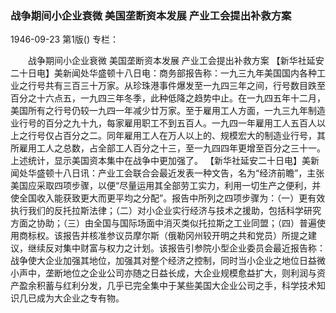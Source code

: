### 战争期间小企业衰微  美国垄断资本发展  产业工会提出补救方案

1946-09-23
第1版()
专栏：

　　战争期间小企业衰微
    美国垄断资本发展
    产业工会提出补救方案
    【新华社延安二十日电】美新闻处华盛顿十八日电：商务部报告称：一九三九年美国国内各种工业之行号共有三百三十万家。从珍珠港事件爆发至一九四三年之间，行号数目跌至百分之十六点五，一九四三年冬季，此种低降之趋势中止。在一九四五年十二月，美国所有之行号仍较一九四一年减少廿万家。至于雇用工人方面，一九三九年制造业行号的百分之九十九，每家雇用职工不到五百人。一九四一年雇用工人五百人以上之行号仅占百分之二。同年雇用工人在万人以上的、规模宏大的制造业行号，其所雇用工人之总数，占全部工人百分之十三，至一九四四年更增至百分之三十一。上述统计，显示美国资本集中在战争中更加强了。
    【新华社延安二十日电】美新闻处华盛顿十八日讯：产业工会联合会最近发表一种文告，名为“经济前瞻”，主张美国应采取四项步骤，以便“尽量运用其全部劳工实力，利用一切生产之便利，并使全国收入能获致更大而更平均之分配”。报告中所列之四项步骤为：（一）更有效执行我们的反托拉斯法律；（二）对小企业实行经济与技术之援助，包括科学研究方面之协助；（三）由全国与国际场面中消灭类似托拉斯之工业同盟；（四）普遍使用商标权。该报告并核准参议员摩尔斯（俄勒冈州较开明之共和党员）所提之建议，继续反对集中财富与权力之计划。该报告引参院小型企业委员会最近报告称：战争使大企业加强其地位，加强其对整个经济之控制，同时当小企业之地位日益微小声中，垄断地位之企业公司亦随之日益长成，大企业规模愈益扩大，则利润与资产盈余积蓄与红利分发，几乎已完全集中于某些美国大企业公司之手，科学技术知识几已成为大企业之专有物。
